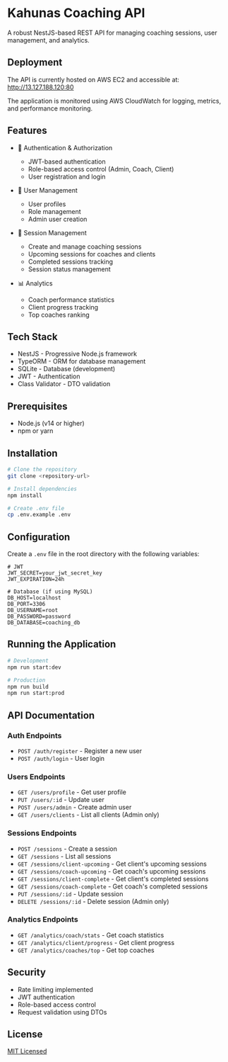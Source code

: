 # Kahunas Coaching API

A robust NestJS-based REST API for managing coaching sessions, user management, and analytics.

## Deployment

The API is currently hosted on AWS EC2 and accessible at:
http://13.127.188.120:80

The application is monitored using AWS CloudWatch for logging, metrics, and performance monitoring.

## Features

- 🔐 Authentication & Authorization
  - JWT-based authentication
  - Role-based access control (Admin, Coach, Client)
  - User registration and login

- 👥 User Management
  - User profiles
  - Role management
  - Admin user creation

- 📅 Session Management
  - Create and manage coaching sessions
  - Upcoming sessions for coaches and clients
  - Completed sessions tracking
  - Session status management

- 📊 Analytics
  - Coach performance statistics
  - Client progress tracking
  - Top coaches ranking

## Tech Stack

- NestJS - Progressive Node.js framework
- TypeORM - ORM for database management
- SQLite - Database (development)
- JWT - Authentication
- Class Validator - DTO validation

## Prerequisites

- Node.js (v14 or higher)
- npm or yarn

## Installation

```bash
# Clone the repository
git clone <repository-url>

# Install dependencies
npm install

# Create .env file
cp .env.example .env
```

## Configuration

Create a `.env` file in the root directory with the following variables:

```env
# JWT
JWT_SECRET=your_jwt_secret_key
JWT_EXPIRATION=24h

# Database (if using MySQL)
DB_HOST=localhost
DB_PORT=3306
DB_USERNAME=root
DB_PASSWORD=password
DB_DATABASE=coaching_db
```

## Running the Application

```bash
# Development
npm run start:dev

# Production
npm run build
npm run start:prod
```

## API Documentation

### Auth Endpoints
- `POST /auth/register` - Register a new user
- `POST /auth/login` - User login

### Users Endpoints
- `GET /users/profile` - Get user profile
- `PUT /users/:id` - Update user
- `POST /users/admin` - Create admin user
- `GET /users/clients` - List all clients (Admin only)

### Sessions Endpoints
- `POST /sessions` - Create a session
- `GET /sessions` - List all sessions
- `GET /sessions/client-upcoming` - Get client's upcoming sessions
- `GET /sessions/coach-upcoming` - Get coach's upcoming sessions
- `GET /sessions/client-complete` - Get client's completed sessions
- `GET /sessions/coach-complete` - Get coach's completed sessions
- `PUT /sessions/:id` - Update session
- `DELETE /sessions/:id` - Delete session (Admin only)

### Analytics Endpoints
- `GET /analytics/coach/stats` - Get coach statistics
- `GET /analytics/client/progress` - Get client progress
- `GET /analytics/coaches/top` - Get top coaches

## Security

- Rate limiting implemented
- JWT authentication
- Role-based access control
- Request validation using DTOs

## License

[MIT Licensed](LICENSE)

